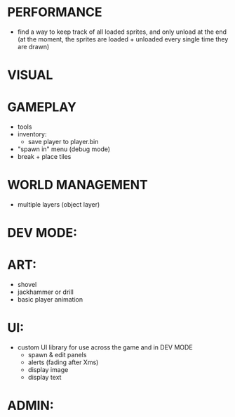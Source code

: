 # PERFORMANCE

-   find a way to keep track of all loaded sprites, and only unload at the end (at the moment, the sprites are loaded + unloaded every single time they are drawn)

# VISUAL

# GAMEPLAY

-   tools
-   inventory:
    -   save player to player.bin
-   "spawn in" menu (debug mode)
-   break + place tiles

# WORLD MANAGEMENT

-   multiple layers (object layer)

# DEV MODE:

# ART:

-   shovel
-   jackhammer or drill
-   basic player animation

# UI:

-   custom UI library for use across the game and in DEV MODE
    -   spawn & edit panels
    -   alerts (fading after Xms)
    -   display image
    -   display text

# ADMIN:
